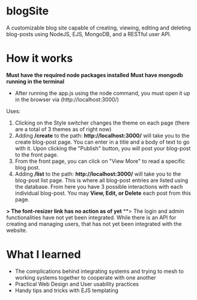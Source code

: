# blogSite
A customizable blog site capable of creating, viewing, editing and deleting blog-posts using NodeJS, EJS, MongoDB, and a RESTful user API. 

# How it works
**Must have the required node packages installed**
**Must have mongodb running in the terminal**
- After running the app.js using the node command, you must open it up in the browser via (http://localhost:3000/) 


Uses:
1) Clicking on the Style switcher changes the theme on each page (there are a total of 3 themes as of right now)
2) Adding **/create** to the path: **http://localhost:3000/** will take you to the create blog-post page. You can enter in a title and a body of text to go with it. Upon clicking the "Publish" button, you will post your blog-post to the front page. 
3) From the front page, you can click on "View More" to read a specific blog post.
4) Adding **/list** to the path: **http://localhost:3000/** will take you to the blog-post list page. This is where all blog-post entries are listed using the database. From here you have 3 possible interactions with each individual blog-post. You may **View, Edit, or Delete** each post from this page. 


**> The font-resizer link has no action as of yet**
**> The login and admin functionalities have not yet been integrated. While there is an API for creating and managing users, that has not yet been integrated with the website.



# What I learned
- The complications behind integrating systems and trying to mesh to working systems together to cooperate with one another
- Practical Web Design and User usability practices
- Handy tips and tricks with EJS templating

